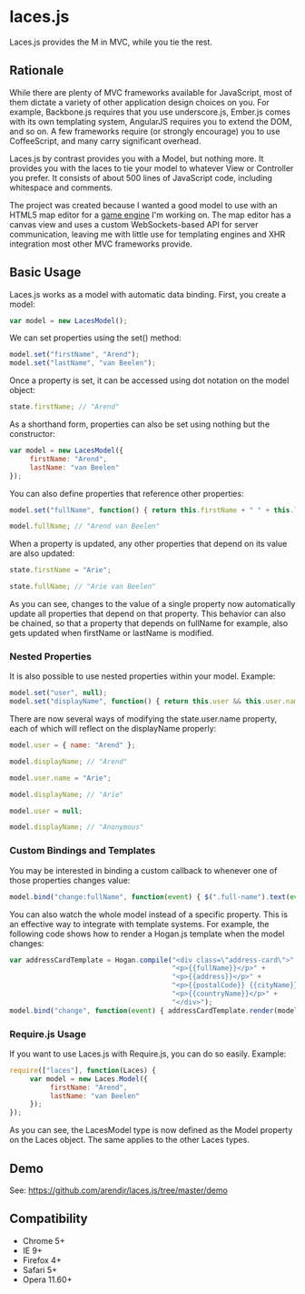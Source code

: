 # laces.js

Laces.js provides the M in MVC, while you tie the rest.


## Rationale

While there are plenty of MVC frameworks available for JavaScript, most of them
dictate a variety of other application design choices on you. For example,
Backbone.js requires that you use underscore.js, Ember.js comes with its own
templating system, AngularJS requires you to extend the DOM, and so on. A few
frameworks require (or strongly encourage) you to use CoffeeScript, and many
carry significant overhead.

Laces.js by contrast provides you with a Model, but nothing more. It provides you
with the laces to tie your model to whatever View or Controller you prefer. It
consists of about 500 lines of JavaScript code, including whitespace and comments.

The project was created because I wanted a good model to use with an HTML5 map
editor for a [game engine](https://github.com/arendjr/PlainText) I'm working on.
The map editor has a canvas view and uses a custom WebSockets-based API for server
communication, leaving me with little use for templating engines and XHR
integration most other MVC frameworks provide.


## Basic Usage

Laces.js works as a model with automatic data binding. First, you create a model:

```js
var model = new LacesModel();
```

We can set properties using the set() method:

```js
model.set("firstName", "Arend");
model.set("lastName", "van Beelen");
```

Once a property is set, it can be accessed using dot notation on the model object:

```js
state.firstName; // "Arend"
```

As a shorthand form, properties can also be set using nothing but the constructor:

```js
var model = new LacesModel({
     firstName: "Arend",
     lastName: "van Beelen"
});
```

You can also define properties that reference other properties:

```js
model.set("fullName", function() { return this.firstName + " " + this.lastName; });

model.fullName; // "Arend van Beelen"
```

When a property is updated, any other properties that depend on its value are also
updated:

```js
state.firstName = "Arie";

state.fullName; // "Arie van Beelen"
```

As you can see, changes to the value of a single property now automatically update
all properties that depend on that property. This behavior can also be chained, so
that a property that depends on fullName for example, also gets updated when
firstName or lastName is modified.


### Nested Properties

It is also possible to use nested properties within your model. Example:

```js
model.set("user", null);
model.set("displayName", function() { return this.user && this.user.name || "Anonymous"; });
```

There are now several ways of modifying the state.user.name property, each of
which will reflect on the displayName properly:

```js
model.user = { name: "Arend" };

model.displayName; // "Arend"

model.user.name = "Arie";

model.displayName; // "Arie"

model.user = null;

model.displayName; // "Anonymous"
```


### Custom Bindings and Templates

You may be interested in binding a custom callback to whenever one of those
properties changes value:

```js
model.bind("change:fullName", function(event) { $(".full-name").text(event.value); });
```

You can also watch the whole model instead of a specific property. This is an
effective way to integrate with template systems. For example, the following
code shows how to render a Hogan.js template when the model changes:

```js
var addressCardTemplate = Hogan.compile("<div class=\"address-card\">" +
                                        "<p>{{fullName}}</p>" +
                                        "<p>{{address}}</p>" +
                                        "<p>{{postalCode}} {{cityName}}</p>" +
                                        "<p>{{countryName}}</p>" +
                                        "</div>");
model.bind("change", function(event) { addressCardTemplate.render(model); });
```


### Require.js Usage

If you want to use Laces.js with Require.js, you can do so easily. Example:

```js
require(["laces"], function(Laces) {
     var model = new Laces.Model({
          firstName: "Arend",
          lastName: "van Beelen"
     });
});
```

As you can see, the LacesModel type is now defined as the Model property on
the Laces object. The same applies to the other Laces types.


## Demo

See: https://github.com/arendjr/laces.js/tree/master/demo


## Compatibility

- Chrome 5+
- IE 9+
- Firefox 4+
- Safari 5+
- Opera 11.60+
